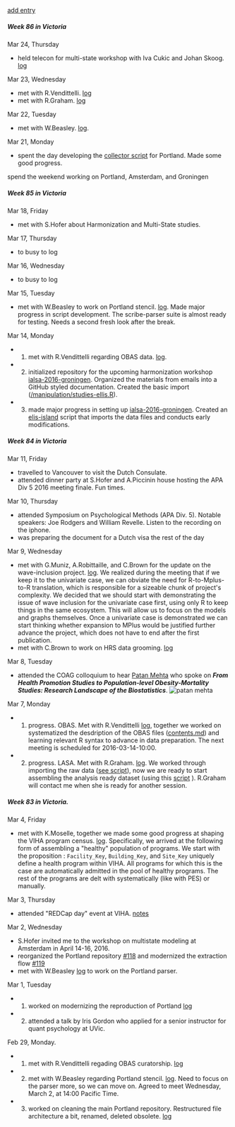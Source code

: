 [add entry](https://github.com/andkov/about/edit/master/2016/mar/README.md)

##### Week 86 in Victoria
Mar 24, Thursday
- held telecon for multi-state workshop with Iva Cukic and Johan Skoog. [log](https://github.com/IALSA/ialsa-2016-amsterdam/issues/6)

Mar 23, Wednesday 
- met with R.Vendittelli. [log](https://github.com/IALSA/OBAS/issues/6) 
- met with R.Graham. [log](https://github.com/IALSA/LASA/issues/7)

Mar 22, Tuesday
- met with W.Beasley. [log](https://github.com/IALSA/ialsa-2015-portland-stencil/issues/40). 

Mar 21, Monday
- spent the day developing the [collector script](https://github.com/IALSA/IALSA-2015-Portland/blob/master/scripts/mplus/collect-results.R) for Portland. Made some good progress. 

spend the weekend working on Portland, Amsterdam, and Groningen


##### Week 85 in Victoria

Mar 18, Friday
- met with S.Hofer about Harmonization and Multi-State studies.   

Mar 17, Thursday
- to busy to log  

Mar 16, Wednesday
- to busy to log  

Mar 15, Tuesday 
- met with W.Beasley to work on Portland stencil. [log](https://github.com/IALSA/ialsa-2015-portland-stencil/issues/38). Made major progress in script development. The scribe-parser suite is almost ready for testing. Needs a second fresh look after the break. 

Mar 14, Monday  
- 1. met with R.Vendittelli regarding OBAS data. [log](https://github.com/IALSA/OBAS/issues/5).  
- 2. initialized repository for the upcoming harmonization workshop [ialsa-2016-groningen](https://github.com/IALSA/ialsa-2016-groningen). Organized the materials from emails into a GitHub styled documentation. Created the basic import ([/manipulation/studies-ellis.R](https://github.com/IALSA/ialsa-2016-groningen/blob/master/manipulation/studies-ellis.R)). 
- 3. made major progress in setting up [ialsa-2016-groningen](https://github.com/IALSA/ialsa-2016-groningen). Created an [elis-island](https://github.com/IALSA/ialsa-2016-groningen/blob/master/manipulation/0-ellis-island.R) script that imports the data files and conducts early modifications.


##### Week 84 in Victoria

Mar 11, Friday  
- travelled to Vancouver to visit the Dutch Consulate. 
- attended dinner party at S.Hofer and A.Piccinin house hosting the APA Div 5 2016 meeting finale. Fun times.   

Mar 10, Thursday
- attended  Symposium on Psychological Methods (APA	Div. 5). Notable speakers: Joe Rodgers and William Revelle. Listen to the recording on the iphone.    
- was preparing the document for a Dutch visa the rest of the day  

Mar 9, Wednesday
- met with G.Muniz, A.Robittaille, and C.Brown for the update on the wave-inclusion project. [log](https://github.com/IALSA/wave-inclusion/issues/16). We realized during the meeting that if we keep it to the univariate case, we can obviate the need for R-to-Mplus-to-R translation, which is responsible for a sizeable chunk of project's complexity. We decided that we should start with demonstrating the issue of wave inclusion for the univariate case first, using only R to keep things in the same ecosystem. This will allow us to focus on the models and graphs themselves. Once a univariate case is demonstrated we can start thinking whether expansion to MPlus would be justified further advance the project, which does not have to end after the first publication. 
- met with C.Brown to work on HRS data grooming. [log](https://github.com/IALSA/HRS/issues/5)

Mar 8, Tuesday
- attended the COAG colloquium to hear [Patan Mehta](http://www.norc.uab.edu/people/tmehta) who spoke on ***From Health Promotion Studies to Population-level Obesity-Mortality Studies: Research Landscape of the Biostatistics***. ![patan mehta](http://www.norc.uab.edu/sites/norc.uab.edu/files/people/TMehta/TMehta.jpg)

Mar 7, Monday
-  1. progress. OBAS.  Met with R.Vendittelli [log](https://github.com/IALSA/OBAS/issues/4), together we worked on systematized the desdription of the OBAS files ([contents.md](https://github.com/IALSA/OBAS/blob/master/data-unshared/contents.md)) and learning relevant R syntax to advance in data preparation.  The next meeting is scheduled for 2016-03-14-10:00.    
-  2. progress. LASA. Met with R.Graham. [log](https://github.com/IALSA/LASA/issues/6). We worked through importing the raw data ([see script](https://github.com/IALSA/LASA/blob/master/scripts/users/r-graham/0-import-raw-graham.R)), now we are ready to start assembling the analysis ready dataset (using this [script](https://github.com/IALSA/LASA/blob/master/scripts/users/r-graham/1-compose-dataframes-graham.R) ). R.Graham will contact me when she is ready for another session.  




##### Week 83 in Victoria.

Mar 4, Friday
- met with K.Moselle, together we made some good progress at shaping the VIHA program census. [log](https://github.com/IHACRU/viha-programs/issues/20). Specifically, we arrived at the following form of assembling a "healthy" population of programs. We start with the proposition : `Facility_Key`, `Building_Key`, and `Site_Key` uniquely define a health program within VIHA.  All programs for which this is the case are automatically admitted in the pool of healthy programs. The rest of the programs are delt with systematically (like with PES) or manually.   

Mar 3, Thursday
- attended "REDCap day" event at VIHA. [notes](https://github.com/andkov/about/blob/master/2016/mar/2016-03-03-notes.md)

Mar 2, Wednesday
- S.Hofer invited me to the workshop on multistate modeling at Amsterdam in April 14-16, 2016.  
- reorganized the Portland repository [#118]() and modernized the extraction flow [#119]()   
- met with W.Beasley [log](https://github.com/IALSA/IALSA-2015-Portland/issues/120) to work on the Portland parser. 

Mar 1, Tuesday
- 1. worked on modernizing the reproduction of Portland [log](https://github.com/IALSA/IALSA-2015-Portland/issues/119)
- 2. attended a talk by Iris Gordon who applied for a senior instructor for quant psychology at UVic. 

Feb 29, Monday. 
- 1. met with R.Vendittelli regading OBAS curatorship. [log](https://github.com/IALSA/OBAS/issues/2)  
- 2. met with W.Beasley regarding Portland stencil. [log](https://github.com/IALSA/ialsa-2015-portland-stencil/issues/28). Need to focus on the parser more, so we can move on. Agreed to meet Wednesday, March 2, at 14:00 Pacific Time.  
- 3. worked on cleaning the main Portland repository. Restructured file architecture a bit, renamed, deleted obsolete. [log](https://github.com/IALSA/IALSA-2015-Portland)
